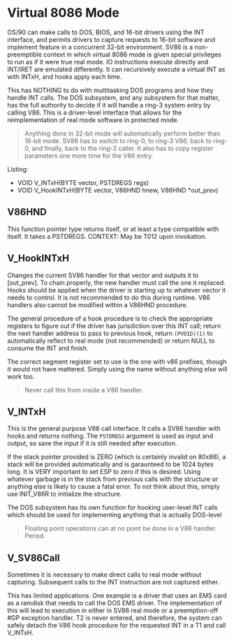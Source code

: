 # Virtual 8086 Mode

OS/90 can make calls to DOS, BIOS, and 16-bit drivers using the INT interface, and permits drivers to capture requests to 16-bit software and implement feature in a concurrent 32-bit environment.
SV86 is a non-preemptible context in which virtual 8086 mode is given special privileges to run as if it were true real mode. IO instructions execute directly and INT/IRET are emulated differently. It can recursively execute a virtual INT as with INTxH, and hooks apply each time.

This has NOTHING to do with multitasking DOS programs and how they handle INT calls. The DOS subsystem, and any subsystem for that matter, has the full authority to decide if it will handle a ring-3 system entry by calling V86. This is a driver-level interface that allows for the reimplementation of real mode software in protected mode.

> Anything done in 32-bit mode will automatically perform better than 16-bit mode. SV86 has to switch to ring-0, to ring-3 V86, back to ring-0, and finally, back to the ring-3 caller. It also has to copy register parameters one more time for the V86 entry.

Listing:
- VOID V_INTxH(BYTE vector, PSTDREGS regs)
- VOID V_HookINTxH(BYTE vector, V86HND hnew, V86HND *out_prev)

## V86HND

This function pointer type returns itself, or at least a type compatible with itself. It takes a PSTDREGS.
CONTEXT: May be T012 upon invokation.

## V_HookINTxH

Changes the current SV86 handler for that vector and outputs it to [out_prev]. To chain properly, the new handler must call the one it replaced.
Hooks should be applied when the driver is starting up to whatever vector it needs to control. It is not recommended to do this during runtime. V86 handlers also cannot be modified within a V86HND procedure.

The general procedure of a hook procedure is to check the appropriate registers to figure out if the driver has jurisdiction over this INT call; return the next handler address to pass to previous hook, return `(PVOID)(1)` to automatically reflect to real mode (not recommended) or return NULL to consume the INT and finish.

The correct segment register set to use is the one with v86 prefixes, though it would not have mattered. Simply using the name without anything else will work too.

> Never call this from inside a V86 handler.

## V_INTxH

This is the general purpose V86 call interface. It calls a SV86 handler with hooks and returns nothing. The `PSTDREGS` argument is used as input and output, so save the input if it is still needed after execution.

If the stack pointer provided is ZERO (which is certainly invalid on 80x86), a stack will be provided automatically and is garaunteed to be 1024 bytes long. It is VERY important to set ESP to zero if this is desired. Using whatever garbage is in the stack from previous calls with the structure or anything else is likely to cause a fatal error. To not think about this, simply use INIT_V86R to initialize the structure.

The DOS subsystem has its own function for hooking user-level INT calls which should be used for implementing anything that is actually DOS-level

> Floating point operations can at no point be done in a V86 handler. Period.

## V_SV86Call

Sometimes it is necessary to make direct calls to real mode without capturing. Subsequent calls to the INT instruction are not captured either.

This has limited applications. One example is a driver that uses an EMS card as a ramdisk that needs to call the DOS EMS driver.
The implementation of this will lead to execution in either in SV86 real mode or a preemption-off #GP exception handler. T2 is never entered, and therefore, the system can safely detach the V86 hook procedure for the requested INT in a T1 and call V_INTxH.

